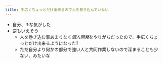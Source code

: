 ```yaml
---
title: 手広くちょっとだけ出来るので人を巻き込んでいない
---
```


* 自分、↑な気がした
* 逆もいえそう
  * 人を巻き込む事あまりなく*個人開発*をやりがちだったので、手広くちょっとだけ出来るようになった?
  * ただ自分より何かの部分で強い人と共同作業しないので深まることも少ない、みたいな
